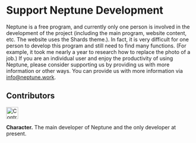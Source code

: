 # Support Neptune Development

Neptune is a free program, and currently only one person is involved in the development of the project (including the main program, website content, etc. The website uses the Shards theme.). In fact, it is very difficult for one person to develop this program and still need to find many functions. (For example, it took me nearly a year to research how to replace the photo of a job.) If you are an individual user and enjoy the productivity of using Neptune, please consider supporting us by providing us with more information or other ways. You can provide us with more information via info@neptune.work.

## Contributors

<div class="media text-muted pt-3">
      <div class="avatar rounded-circle mr-2 rounded"><img src="https://www.neptune.work/images/avatar/contributor-avatar-character..jpeg" height="32" width="32"  alt="Contributor"></div>
      <p class="media-body pb-3 mb-0 small lh-125 border-bottom border-gray">
        <strong class="d-block text-gray-dark">Character.</strong>
        The main developer of Neptune and the only developer at present.
      </p>
    </div>
